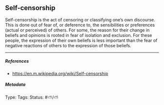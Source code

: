 ## Self-censorship # 

Self-censorship is the act of censoring or classifying one’s own discourse. This is done out of fear of, or deference to, the sensibilities or preferences (actual or perceived) of others. For some, the reason for their change in beliefs and opinions is rooted in fear of isolation and exclusion. For these people, the expression of their own beliefs is less important than the fear of negative reactions of others to the expression of those beliefs.

___

##### References

- https://en.m.wikipedia.org/wiki/Self-censorship

##### Metadata

Type: 
Tags:
Status: #⛅️/⛅️